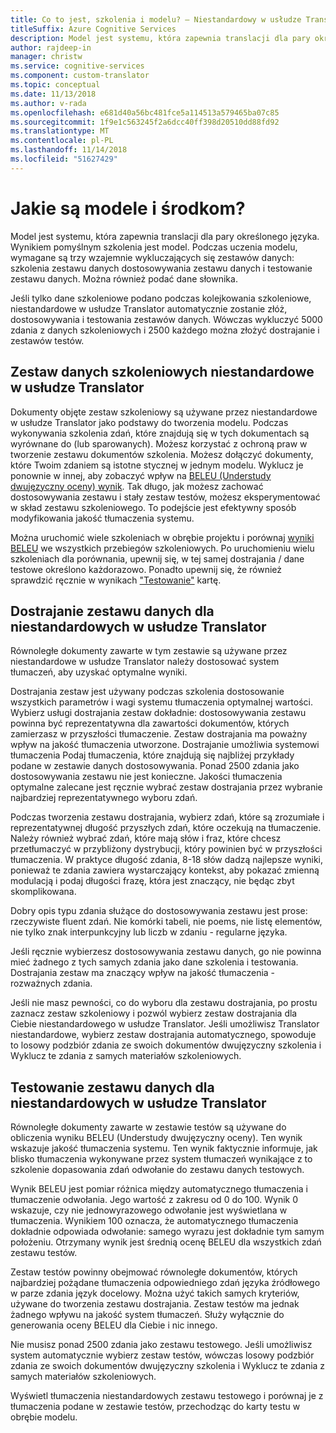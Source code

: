 ```yaml
---
title: Co to jest, szkolenia i modelu? — Niestandardowy w usłudze Translator
titleSuffix: Azure Cognitive Services
description: Model jest systemu, która zapewnia translacji dla pary określonego języka. Wynikiem pomyślnym szkolenia jest model. Podczas uczenia modelu, trzy wzajemnie wykluczających się zestawy danych są wymagane, zestaw danych szkoleniowych, dostosowywania zestawu danych i testowanie zestawu danych.
author: rajdeep-in
manager: christw
ms.service: cognitive-services
ms.component: custom-translator
ms.topic: conceptual
ms.date: 11/13/2018
ms.author: v-rada
ms.openlocfilehash: e681d40a56bc481fce5a114513a579465ba07c85
ms.sourcegitcommit: 1f9e1c563245f2a6dcc40ff398d20510dd88fd92
ms.translationtype: MT
ms.contentlocale: pl-PL
ms.lasthandoff: 11/14/2018
ms.locfileid: "51627429"
---
```

# <a name="what-are-trainings-and-models"></a>Jakie są modele i środkom?

Model jest systemu, która zapewnia translacji dla pary określonego języka.
Wynikiem pomyślnym szkolenia jest model. Podczas uczenia modelu, wymagane są trzy wzajemnie wykluczających się zestawów danych: szkolenia zestawu danych dostosowywania zestawu danych i testowanie zestawu danych. Można również podać dane słownika.

Jeśli tylko dane szkoleniowe podano podczas kolejkowania szkoleniowe, niestandardowe w usłudze Translator automatycznie zostanie złóż, dostosowywania i testowania zestawów danych. Wówczas wykluczyć 5000 zdania z danych szkoleniowych i 2500 każdego można złożyć dostrajanie i zestawów testów.

## <a name="training-dataset-for-custom-translator"></a>Zestaw danych szkoleniowych niestandardowe w usłudze Translator

Dokumenty objęte zestaw szkoleniowy są używane przez niestandardowe w usłudze Translator jako podstawy do tworzenia modelu. Podczas wykonywania szkolenia zdań, które znajdują się w tych dokumentach są wyrównane do (lub sparowanych). Możesz korzystać z ochroną praw w tworzenie zestawu dokumentów szkolenia. Możesz dołączyć dokumenty, które Twoim zdaniem są istotne stycznej w jednym modelu. Wyklucz je ponownie w innej, aby zobaczyć wpływ na [BELEU (Understudy dwujęzyczny oceny) wynik](what-is-bleu-score.md). Tak długo, jak możesz zachować dostosowywania zestawu i stały zestaw testów, możesz eksperymentować w skład zestawu szkoleniowego. To podejście jest efektywny sposób modyfikowania jakość tłumaczenia systemu.

Można uruchomić wiele szkoleniach w obrębie projektu i porównaj [wyniki BELEU](what-is-bleu-score.md) we wszystkich przebiegów szkoleniowych. Po uruchomieniu wielu szkoleniach dla porównania, upewnij się, w tej samej dostrajania / dane testowe określono każdorazowo. Ponadto upewnij się, że również sprawdzić ręcznie w wynikach ["Testowanie"](how-to-view-system-test-results.md) kartę.

## <a name="tuning-dataset-for-custom-translator"></a>Dostrajanie zestawu danych dla niestandardowych w usłudze Translator

Równoległe dokumenty zawarte w tym zestawie są używane przez niestandardowe w usłudze Translator należy dostosować system tłumaczeń, aby uzyskać optymalne wyniki.

Dostrajania zestaw jest używany podczas szkolenia dostosowanie wszystkich parametrów i wagi systemu tłumaczenia optymalnej wartości. Wybierz usługi dostrajania zestaw dokładnie: dostosowywania zestawu powinna być reprezentatywna dla zawartości dokumentów, których zamierzasz w przyszłości tłumaczenie. Zestaw dostrajania ma poważny wpływ na jakość tłumaczenia utworzone. Dostrajanie umożliwia systemowi tłumaczenia Podaj tłumaczenia, które znajdują się najbliżej przykłady podane w zestawie danych dostosowywania. Ponad 2500 zdania jako dostosowywania zestawu nie jest konieczne. Jakości tłumaczenia optymalne zalecane jest ręcznie wybrać zestaw dostrajania przez wybranie najbardziej reprezentatywnego wyboru zdań.

Podczas tworzenia zestawu dostrajania, wybierz zdań, które są zrozumiałe i reprezentatywnej długość przyszłych zdań, które oczekują na tłumaczenie. Należy również wybrać zdań, które mają słów i fraz, które chcesz przetłumaczyć w przybliżony dystrybucji, który powinien być w przyszłości tłumaczenia. W praktyce długość zdania, 8-18 słów dadzą najlepsze wyniki, ponieważ te zdania zawiera wystarczający kontekst, aby pokazać zmienną modulacją i podaj długości frazę, która jest znaczący, nie będąc zbyt skomplikowana.

Dobry opis typu zdania służące do dostosowywania zestawu jest prose: rzeczywiste fluent zdań. Nie komórki tabeli, nie poems, nie listę elementów, nie tylko znak interpunkcyjny lub liczb w zdaniu - regularne języka.

Jeśli ręcznie wybierzesz dostosowywania zestawu danych, go nie powinna mieć żadnego z tych samych zdania jako dane szkolenia i testowania. Dostrajania zestaw ma znaczący wpływ na jakość tłumaczenia - rozważnych zdania.

Jeśli nie masz pewności, co do wyboru dla zestawu dostrajania, po prostu zaznacz zestaw szkoleniowy i pozwól wybierz zestaw dostrajania dla Ciebie niestandardowego w usłudze Translator. Jeśli umożliwisz Translator niestandardowe, wybierz zestaw dostrajania automatycznego, spowoduje to losowy podzbiór zdania ze swoich dokumentów dwujęzyczny szkolenia i Wyklucz te zdania z samych materiałów szkoleniowych.

## <a name="testing-dataset-for-custom-translator"></a>Testowanie zestawu danych dla niestandardowych w usłudze Translator

Równoległe dokumenty zawarte w zestawie testów są używane do obliczenia wyniku BELEU (Understudy dwujęzyczny oceny). Ten wynik wskazuje jakość tłumaczenia systemu. Ten wynik faktycznie informuje, jak blisko tłumaczenia wykonywane przez system tłumaczeń wynikające z to szkolenie dopasowania zdań odwołanie do zestawu danych testowych.

Wynik BELEU jest pomiar różnica między automatycznego tłumaczenia i tłumaczenie odwołania. Jego wartość z zakresu od 0 do 100. Wynik 0 wskazuje, czy nie jednowyrazowego odwołanie jest wyświetlana w tłumaczenia. Wynikiem 100 oznacza, że automatycznego tłumaczenia dokładnie odpowiada odwołanie: samego wyrazu jest dokładnie tym samym położeniu. Otrzymany wynik jest średnią ocenę BELEU dla wszystkich zdań zestawu testów.

Zestaw testów powinny obejmować równoległe dokumentów, których najbardziej pożądane tłumaczenia odpowiedniego zdań języka źródłowego w parze zdania język docelowy. Można użyć takich samych kryteriów, używane do tworzenia zestawu dostrajania. Zestaw testów ma jednak żadnego wpływu na jakość system tłumaczeń. Służy wyłącznie do generowania oceny BELEU dla Ciebie i nic innego.

Nie musisz ponad 2500 zdania jako zestawu testowego. Jeśli umożliwisz system automatycznie wybierz zestaw testów, wówczas losowy podzbiór zdania ze swoich dokumentów dwujęzyczny szkolenia i Wyklucz te zdania z samych materiałów szkoleniowych.

Wyświetl tłumaczenia niestandardowych zestawu testowego i porównaj je z tłumaczenia podane w zestawie testów, przechodząc do karty testu w obrębie modelu.